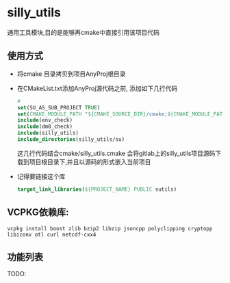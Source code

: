 # silly_utils

通用工具模块,目的是能够再cmake中直接引用该项目代码



## 使用方式

+ 将cmake 目录拷贝到项目AnyProj根目录

+ 在CMakeList.txt添加AnyProj源代码之前, 添加如下几行代码

  ```cmake
  # 
  set(SU_AS_SUB_PROJECT TRUE)
  set(CMAKE_MODULE_PATH "${CMAKE_SOURCE_DIR}/cmake;${CMAKE_MODULE_PATH}")
  include(env_check)
  include(dm8_check)
  include(silly_utils)
  include_directories(silly_utils/su)
  ```

  这几行代码结合cmake/silly_utils.cmake 会将gitlab上的silly_utils项目源码下载到项目根目录下,并且以源码的形式嵌入当前项目

+ 记得要链接这个库

  ```cmake
  target_link_libraries(${PROJECT_NAME} PUBLIC sutils)
  ```

  

## VCPKG依赖库:

```
vcpkg install boost zlib bzip2 libzip jsoncpp polyclipping cryptopp libiconv otl curl netcdf-cxx4
```



## 功能列表

TODO:

